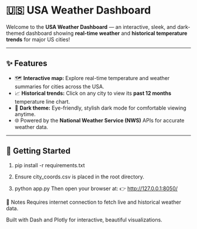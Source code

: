 # 🇺🇸 USA Weather Dashboard

Welcome to the **USA Weather Dashboard** — an interactive, sleek, and dark-themed dashboard showing **real-time weather** and **historical temperature trends** for major US cities!

---

## ✨ Features

- 🗺️ **Interactive map:** Explore real-time temperature and weather summaries for cities across the USA.
- 📈 **Historical trends:** Click on any city to view its **past 12 months** temperature line chart.
- 🌙 **Dark theme:** Eye-friendly, stylish dark mode for comfortable viewing anytime.
- 🌐 Powered by the **National Weather Service (NWS)** APIs for accurate weather data.

---

## 🚀 Getting Started

1. pip install -r requirements.txt

2. Ensure city_coords.csv is placed in the root directory.

3. python app.py
Then open your browser at:
👉 http://127.0.0.1:8050/

📝 Notes
Requires internet connection to fetch live and historical weather data.

Built with Dash and Plotly for interactive, beautiful visualizations.